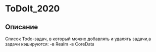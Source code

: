 # ToDoIt_2020

Описание
----------------
Список Todo-задач, в который можно добавлять и удалять задачи,а задачи кэшируются: 
-в Realm
-в CoreData



